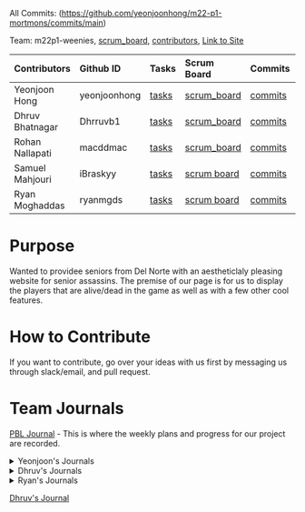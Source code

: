 All Commits: (https://github.com/yeonjoonhong/m22-p1-mortmons/commits/main)

Team: m22p1-weenies, [scrum_board](https://github.com/Archkitten/m22p1-weenies/projects/1), [contributors](https://github.com/Archkitten/m22p1-weenies/graphs/contributors), [Link to Site](http://76.88.115.31:8080/)

| Contributors            | Github ID       | Tasks  | Scrum Board | Commits | Profile |
| :------------   |:--------------- | :----- | :---------- | :------ | :------ |
| Yeonjoon Hong   | yeonjoonhong | [tasks]()  | [scrum_board]() | [commits](https://github.com/yeonjoonhong/m22-p1-mortmons/commits?author=yeonjoonhong) | [profile](https://github.com/yeonjoonhong) |
| Dhruv Bhatnagar  | Dhrruvb1 | [tasks]()  | [scrum_board]() | [commits]() | [profile]() |
| Rohan Nallapati   |    macddmac   | [tasks]() | [scrum_board]() | [commits]() | [profile]()|
| Samuel Mahjouri | iBraskyy      | [tasks]() | [scrum board]() | [commits]() | [profile]() |
| Ryan Moghaddas     |  ryanmgds   | [tasks]() | [scrum board]() | [commits]() | [profile]() |


# Purpose

Wanted to providee seniors from Del Norte with an aestheticlaly pleasing website for senior assassins. The premise of our page is for us to display the players that are alive/dead in the game as well as with a few other cool features. 

# How to Contribute

If you want to contribute, go over your ideas with us first by messaging us through slack/email, and pull request.

# Team Journals


[PBL Journal](https://docs.google.com/document/d/1j3QMC7svdLn_iCbPPmVI2BF0OptxyuLwDC4ISRmdEwo/edit?usp=sharing) - This is where the weekly plans and progress for our project are recorded.
  
<details>
<summary>Yeonjoon's Journals</summary>
<br>

[Yeonjoon's Individual Journal](https://docs.google.com/document/d/1em_jarWLRf7CYE-5v51hX0MLGqWXDoDfaWKtYXLEFfI/edit?usp=sharing)
  
</details>

<details>
<summary>Dhruv's Journals</summary>
<br>
  
<details>
  
<summary>Samuel's Journals</summary>
<br>

[Sam's Test Corrections Journal](https://docs.google.com/document/d/1J4m888ltQZlV-p-JNlWyx65KKhqEcEW78RdUCDcRjAw/edit?usp=sharing)

[Sam's Tech Talk Notes Journal](https://docs.google.com/document/d/13WPnSnMtUL4bnp5dOZ6WDeoVuI1OcW0uZbBc3tLvT2U/edit?usp=sharing)

</details>

<details>
<summary>Rohan's Journals</summary>
<br>

[Rohan Nallapati's Journal](https://docs.google.com/document/d/1bvbj6aZrAFg77SxrK15v2gJzfe5qRikamzlIsG5Nwc8/edit?usp=sharing)
  
</details>

</details>

<details>
<summary>Ryan's Journals</summary>
<br>

[Ryan Moghaddes Journal](https://docs.google.com/document/d/1j3QMC7svdLn_iCbPPmVI2BF0OptxyuLwDC4ISRmdEwo/edit?usp=sharing)

</details>

 
[Dhruv's Journal](https://docs.google.com/document/d/1ksJgk9JwqnMBn6jBaRV9fp6efm7fFPq_iuUIKYfa53E/edit?usp=sharing)
  
</details>
